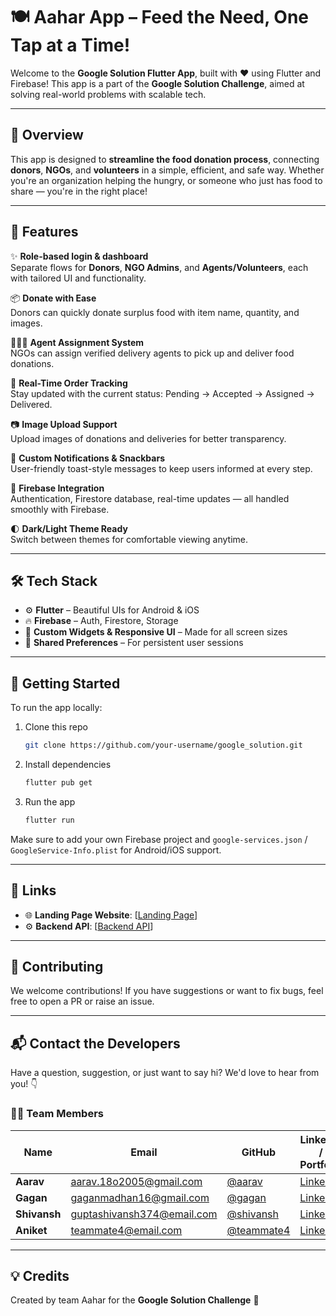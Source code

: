 # 🍽️ Aahar App – Feed the Need, One Tap at a Time!

Welcome to the **Google Solution Flutter App**, built with ❤️ using Flutter and Firebase! This app is a part of the **Google Solution Challenge**, aimed at solving real-world problems with scalable tech.

---

## 🚀 Overview

This app is designed to **streamline the food donation process**, connecting **donors**, **NGOs**, and **volunteers** in a simple, efficient, and safe way. Whether you're an organization helping the hungry, or someone who just has food to share — you're in the right place!

---

## 🌟 Features

✨ **Role-based login & dashboard**  
Separate flows for **Donors**, **NGO Admins**, and **Agents/Volunteers**, each with tailored UI and functionality.

📦 **Donate with Ease**  
Donors can quickly donate surplus food with item name, quantity, and images.

🧑‍🤝‍🧑 **Agent Assignment System**  
NGOs can assign verified delivery agents to pick up and deliver food donations.

🔄 **Real-Time Order Tracking**  
Stay updated with the current status: Pending → Accepted → Assigned → Delivered.

📷 **Image Upload Support**  
Upload images of donations and deliveries for better transparency.

🔔 **Custom Notifications & Snackbars**  
User-friendly toast-style messages to keep users informed at every step.

🎯 **Firebase Integration**  
Authentication, Firestore database, real-time updates — all handled smoothly with Firebase.

🌓 **Dark/Light Theme Ready**  
Switch between themes for comfortable viewing anytime.

---

## 🛠️ Tech Stack

- ⚙️ **Flutter** – Beautiful UIs for Android & iOS
- 🔥 **Firebase** – Auth, Firestore, Storage
- 🎨 **Custom Widgets & Responsive UI** – Made for all screen sizes
- 📱 **Shared Preferences** – For persistent user sessions

---

## 🏁 Getting Started

To run the app locally:

1. Clone this repo
   ```bash
   git clone https://github.com/your-username/google_solution.git
   ```
2. Install dependencies
   ```bash
   flutter pub get
   ```
3. Run the app
   ```bash
   flutter run
   ```

Make sure to add your own Firebase project and `google-services.json` / `GoogleService-Info.plist` for Android/iOS support.

---

## 🔗 Links

- 🌐 **Landing Page Website**: [[Landing Page](https://aaharaap.vercel.app/)]  
- ⚙️ **Backend API**: [[Backend API](https://aahar-455814.et.r.appspot.com)]  

---

## 🙌 Contributing

We welcome contributions! If you have suggestions or want to fix bugs, feel free to open a PR or raise an issue.

---

## 📬 Contact the Developers

Have a question, suggestion, or just want to say hi? We'd love to hear from you! 👇

### 👨‍💻 Team Members

| Name      | Email                   | GitHub                                       | LinkedIn / Portfolio            |
|-----------|-------------------------|----------------------------------------------|---------------------------------|
| **Aarav** | aarav.18o2005@gmail.com | [@aarav](https://github.com/aarav0180)       | [LinkedIn](https://linkedin.com/in/aarav-yourprofile) |
| **Gagan** | gaganmadhan16@gmail.com | [@gagan](https://github.com/gagan-madhan-16) | [LinkedIn](https://linkedin.com/in/teammate2)         |
| **Shivansh** | guptashivansh374@email.com     | [@shivansh](https://github.com/shivg2901)   | [LinkedIn](https://www.linkedin.com/in/shivansh-gupta-b54160293)                    |
| **Aniket** | teammate4@email.com     | [@teammate4](https://github.com/teammate4)   | [LinkedIn](https://linkedin.com/in/teammate4)         |

---

## 💡 Credits

Created by team Aahar for the **Google Solution Challenge** 🚀
